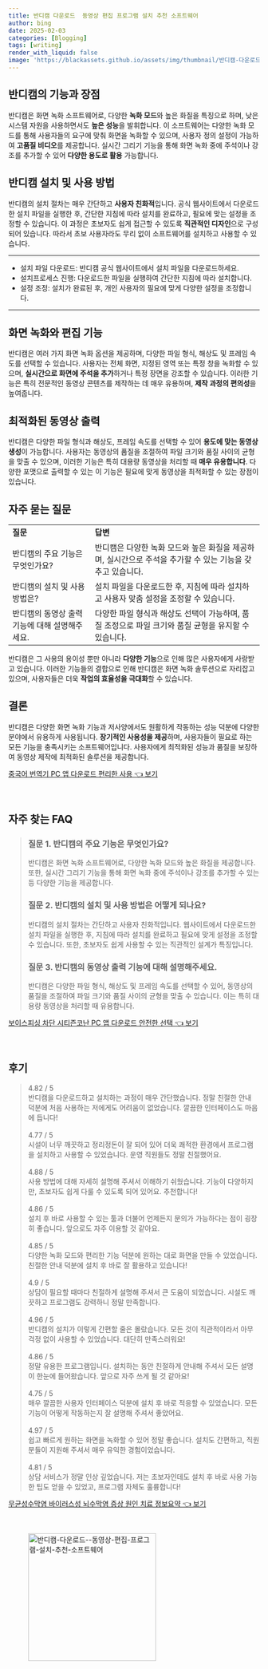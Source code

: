 ```yaml
---
title: 반디캠 다운로드  동영상 편집 프로그램 설치 추천 소프트웨어
author: bing
date: 2025-02-03
categories: [Blogging]
tags: [writing]
render_with_liquid: false
image: 'https://blackassets.github.io/assets/img/thumbnail/반디캠-다운로드--동영상-편집-프로그램-설치-추천-소프트웨어.webp'
---
```



<h2 id='반디캠의 기능과 장점'>반디캠의 기능과 장점</h2>

<p>반디캠은 화면 녹화 소프트웨어로, 다양한 <b>녹화 모드</b>와 높은 화질을 특징으로 하며, 낮은 시스템 자원을 사용하면서도 <b>높은 성능</b>을 발휘합니다. 이 소프트웨어는 다양한 녹화 모드를 통해 사용자들의 요구에 맞춰 화면을 녹화할 수 있으며, 사용자 정의 설정이 가능하여 <b>고품질 비디오</b>를 제공합니다. 실시간 그리기 기능을 통해 화면 녹화 중에 주석이나 강조를 추가할 수 있어 <b>다양한 용도로 활용</b> 가능합니다.</p>

<h2 id='반디캠 설치 및 사용 방법'>반디캠 설치 및 사용 방법</h2>

<p>반디캠의 설치 절차는 매우 간단하고 <b>사용자 친화적</b>입니다. 공식 웹사이트에서 다운로드한 설치 파일을 실행한 후, 간단한 지침에 따라 설치를 완료하고, 필요에 맞는 설정을 조정할 수 있습니다. 이 과정은 초보자도 쉽게 접근할 수 있도록 <b>직관적인 디자인</b>으로 구성되어 있습니다. 따라서 초보 사용자라도 무리 없이 소프트웨어를 설치하고 사용할 수 있습니다.</p>

<hr />

<ul>
    <li>설치 파일 다운로드: 반디캠 공식 웹사이트에서 설치 파일을 다운로드하세요.</li>
    <li>설치프로세스 진행: 다운로드한 파일을 실행하여 간단한 지침에 따라 설치합니다.</li>
    <li>설정 조정: 설치가 완료된 후, 개인 사용자의 필요에 맞게 다양한 설정을 조정합니다.</li>
</ul>

<hr />

<h2 id='화면 녹화와 편집 기능'>화면 녹화와 편집 기능</h2>

<p>반디캠은 여러 가지 화면 녹화 옵션을 제공하며, 다양한 파일 형식, 해상도 및 프레임 속도를 선택할 수 있습니다. 사용자는 전체 화면, 지정된 영역 또는 특정 창을 녹화할 수 있으며, <b>실시간으로 화면에 주석을 추가</b>하거나 특정 장면을 강조할 수 있습니다. 이러한 기능은 특히 전문적인 동영상 콘텐츠를 제작하는 데 매우 유용하며, <b>제작 과정의 편의성</b>을 높여줍니다.</p>

<h2 id='최적화된 동영상 출력'>최적화된 동영상 출력</h2>

<p>반디캠은 다양한 파일 형식과 해상도, 프레임 속도를 선택할 수 있어 <b>용도에 맞는 동영상 생성</b>이 가능합니다. 사용자는 동영상의 품질을 조절하여 파일 크기와 품질 사이의 균형을 맞출 수 있으며, 이러한 기능은 특히 대용량 동영상을 처리할 때 <b>매우 유용합니다</b>. 다양한 포맷으로 출력할 수 있는 이 기능은 필요에 맞게 동영상을 최적화할 수 있는 장점이 있습니다.</p>

<h2 id='자주 묻는 질문'>자주 묻는 질문</h2>

<table>
    <tr>
        <td><b>질문</b></td>
        <td><b>답변</b></td>
    </tr>
    <tr>
        <td>반디캠의 주요 기능은 무엇인가요?</td>
        <td>반디캠은 다양한 녹화 모드와 높은 화질을 제공하며, 실시간으로 주석을 추가할 수 있는 기능을 갖추고 있습니다.</td>
    </tr>
    <tr>
        <td>반디캠의 설치 및 사용 방법은?</td>
        <td>설치 파일을 다운로드한 후, 지침에 따라 설치하고 사용자 맞춤 설정을 조정할 수 있습니다.</td>
    </tr>
    <tr>
        <td>반디캠의 동영상 출력 기능에 대해 설명해주세요.</td>
        <td>다양한 파일 형식과 해상도 선택이 가능하며, 품질 조정으로 파일 크기와 품질 균형을 유지할 수 있습니다.</td>
    </tr>
</table>

<p>반디캠은 그 사용의 용이성 뿐만 아니라 <b>다양한 기능</b>으로 인해 많은 사용자에게 사랑받고 있습니다. 이러한 기능들의 결합으로 인해 반디캠은 화면 녹화 솔루션으로 자리잡고 있으며, 사용자들은 더욱 <b>작업의 효율성을 극대화</b>할 수 있습니다.</p>

<h2 id='결론'>결론</h2>

<p>반디캠은 다양한 화면 녹화 기능과 저사양에서도 원활하게 작동하는 성능 덕분에 다양한 분야에서 유용하게 사용됩니다. <b>장기적인 사용성을 제공</b>하며, 사용자들이 필요로 하는 모든 기능을 충족시키는 소프트웨어입니다. 사용자에게 최적화된 성능과 품질을 보장하여 동영상 제작에 최적화된 솔루션을 제공합니다.</p>


<p><a class="click-button" title="중국어 번역기 PC 앱 다운로드 편리한 사용" href="https://blackassets.github.io/posts/%EC%A4%91%EA%B5%AD%EC%96%B4-%EB%B2%88%EC%97%AD%EA%B8%B0-PC-%EC%95%B1-%EB%8B%A4%EC%9A%B4%EB%A1%9C%EB%93%9C-%ED%8E%B8%EB%A6%AC%ED%95%9C-%EC%82%AC%EC%9A%A9/" rel="dofollow">중국어 번역기 PC 앱 다운로드 편리한 사용 👈 보기</a></p><br>
<h2 id='자주_찾는_FAQ'>자주 찾는 FAQ</h2>
<div itemscope="" itemtype="https://schema.org/FAQPage"> 
<blockquote> 
<div itemscope="" itemprop="mainEntity" itemtype="https://schema.org/Question"> 
<h3 itemprop="name">질문 1. 반디캠의 주요 기능은 무엇인가요?</h3> 
<div itemscope="" itemprop="acceptedAnswer" itemtype="https://schema.org/Answer"> 
<span itemprop="text"> 
<p>반디캠은 화면 녹화 소프트웨어로, 다양한 녹화 모드와 높은 화질을 제공합니다. 또한, 실시간 그리기 기능을 통해 화면 녹화 중에 주석이나 강조를 추가할 수 있는 등 다양한 기능을 제공합니다.</p> 
</span> 
</div> 
</div> 

<div itemscope="" itemprop="mainEntity" itemtype="https://schema.org/Question"> 
<h3 itemprop="name">질문 2. 반디캠의 설치 및 사용 방법은 어떻게 되나요?</h3> 
<div itemscope="" itemprop="acceptedAnswer" itemtype="https://schema.org/Answer"> 
<span itemprop="text"> 
<p>반디캠의 설치 절차는 간단하고 사용자 친화적입니다. 웹사이트에서 다운로드한 설치 파일을 실행한 후, 지침에 따라 설치를 완료하고 필요에 맞게 설정을 조정할 수 있습니다. 또한, 초보자도 쉽게 사용할 수 있는 직관적인 설계가 특징입니다.</p> 
</span> 
</div> 
</div> 

<div itemscope="" itemprop="mainEntity" itemtype="https://schema.org/Question"> 
<h3 itemprop="name">질문 3. 반디캠의 동영상 출력 기능에 대해 설명해주세요.</h3> 
<div itemscope="" itemprop="acceptedAnswer" itemtype="https://schema.org/Answer"> 
<span itemprop="text"> 
<p>반디캠은 다양한 파일 형식, 해상도 및 프레임 속도를 선택할 수 있어, 동영상의 품질을 조절하여 파일 크기와 품질 사이의 균형을 맞출 수 있습니다. 이는 특히 대용량 동영상을 처리할 때 유용합니다.</p> 
</span> 
</div> 
</div> 
</blockquote> 
</div>
<p><a class="click-button" title="보이스피싱 차단 시티즌코난 PC 앱 다운로드 안전한 선택" href="https://blackassets.github.io/posts/%EB%B3%B4%EC%9D%B4%EC%8A%A4%ED%94%BC%EC%8B%B1-%EC%B0%A8%EB%8B%A8-%EC%8B%9C%ED%8B%B0%EC%A6%8C%EC%BD%94%EB%82%9C-PC-%EC%95%B1-%EB%8B%A4%EC%9A%B4%EB%A1%9C%EB%93%9C-%EC%95%88%EC%A0%84%ED%95%9C-%EC%84%A0%ED%83%9D/" rel="dofollow">보이스피싱 차단 시티즌코난 PC 앱 다운로드 안전한 선택 👈 보기</a></p><br>
<h2 id='후기'>후기</h2>
<div itemscope itemtype="https://schema.org/Product">
  <blockquote>
  <div itemprop="review" itemscope itemtype="https://schema.org/Review">
      <div itemprop="reviewRating" itemscope itemtype="https://schema.org/Rating"> <span itemprop="ratingValue">4.82</span> / <span itemprop="bestRating">5</span> </div>
      <span itemprop="reviewBody">반디캠을 다운로드하고 설치하는 과정이 매우 간단했습니다. 정말 친절한 안내 덕분에 처음 사용하는 저에게도 어려움이 없었습니다. 깔끔한 인터페이스도 마음에 듭니다!</span>
  </div>
  <br>
  <div itemprop="review" itemscope itemtype="https://schema.org/Review">
      <div itemprop="reviewRating" itemscope itemtype="https://schema.org/Rating"> <span itemprop="ratingValue">4.77</span> / <span itemprop="bestRating">5</span> </div>
      <span itemprop="reviewBody">시설이 너무 깨끗하고 정리정돈이 잘 되어 있어 더욱 쾌적한 환경에서 프로그램을 설치하고 사용할 수 있었습니다. 운영 직원들도 정말 친절했어요.</span>
  </div>
  <br>
  <div itemprop="review" itemscope itemtype="https://schema.org/Review">
      <div itemprop="reviewRating" itemscope itemtype="https://schema.org/Rating"> <span itemprop="ratingValue">4.88</span> / <span itemprop="bestRating">5</span> </div>
      <span itemprop="reviewBody">사용 방법에 대해 자세히 설명해 주셔서 이해하기 쉬웠습니다. 기능이 다양하지만, 초보자도 쉽게 다룰 수 있도록 되어 있어요. 추천합니다!</span>
  </div>
  <br>
  <div itemprop="review" itemscope itemtype="https://schema.org/Review">
      <div itemprop="reviewRating" itemscope itemtype="https://schema.org/Rating"> <span itemprop="ratingValue">4.86</span> / <span itemprop="bestRating">5</span> </div>
      <span itemprop="reviewBody">설치 후 바로 사용할 수 있는 툴과 더불어 언제든지 문의가 가능하다는 점이 굉장히 좋습니다. 앞으로도 자주 이용할 것 같아요.</span>
  </div>
  <br>
  <div itemprop="review" itemscope itemtype="https://schema.org/Review">
      <div itemprop="reviewRating" itemscope itemtype="https://schema.org/Rating"> <span itemprop="ratingValue">4.85</span> / <span itemprop="bestRating">5</span> </div>
      <span itemprop="reviewBody">다양한 녹화 모드와 편리한 기능 덕분에 원하는 대로 화면을 만들 수 있었습니다. 친절한 안내 덕분에 설치 후 바로 잘 활용하고 있습니다!</span>
  </div>
  <br>
  <div itemprop="review" itemscope itemtype="https://schema.org/Review">
      <div itemprop="reviewRating" itemscope itemtype="https://schema.org/Rating"> <span itemprop="ratingValue">4.9</span> / <span itemprop="bestRating">5</span> </div>
      <span itemprop="reviewBody">상담이 필요할 때마다 친절하게 설명해 주셔서 큰 도움이 되었습니다. 시설도 깨끗하고 프로그램도 강력하니 정말 만족합니다.</span>
  </div>
  <br>
  <div itemprop="review" itemscope itemtype="https://schema.org/Review">
      <div itemprop="reviewRating" itemscope itemtype="https://schema.org/Rating"> <span itemprop="ratingValue">4.96</span> / <span itemprop="bestRating">5</span> </div>
      <span itemprop="reviewBody">반디캠의 설치가 이렇게 간편할 줄은 몰랐습니다. 모든 것이 직관적이라서 아무 걱정 없이 사용할 수 있었습니다. 대단히 만족스러워요!</span>
  </div>
  <br>
  <div itemprop="review" itemscope itemtype="https://schema.org/Review">
      <div itemprop="reviewRating" itemscope itemtype="https://schema.org/Rating"> <span itemprop="ratingValue">4.86</span> / <span itemprop="bestRating">5</span> </div>
      <span itemprop="reviewBody">정말 유용한 프로그램입니다. 설치하는 동안 친절하게 안내해 주셔서 모든 설명이 한눈에 들어왔습니다. 앞으로 자주 쓰게 될 것 같아요!</span>
  </div>
  <br>
  <div itemprop="review" itemscope itemtype="https://schema.org/Review">
      <div itemprop="reviewRating" itemscope itemtype="https://schema.org/Rating"> <span itemprop="ratingValue">4.75</span> / <span itemprop="bestRating">5</span> </div>
      <span itemprop="reviewBody">매우 깔끔한 사용자 인터페이스 덕분에 설치 후 바로 적응할 수 있었습니다. 모든 기능이 어떻게 작동하는지 잘 설명해 주셔서 좋았어요.</span>
  </div>
  <br>
  <div itemprop="review" itemscope itemtype="https://schema.org/Review">
      <div itemprop="reviewRating" itemscope itemtype="https://schema.org/Rating"> <span itemprop="ratingValue">4.97</span> / <span itemprop="bestRating">5</span> </div>
      <span itemprop="reviewBody">쉽고 빠르게 원하는 화면을 녹화할 수 있어 정말 좋습니다. 설치도 간편하고, 직원분들이 지원해 주셔서 매우 유익한 경험이었습니다.</span>
  </div>
  <br>
  <div itemprop="review" itemscope itemtype="https://schema.org/Review">
      <div itemprop="reviewRating" itemscope itemtype="https://schema.org/Rating"> <span itemprop="ratingValue">4.81</span> / <span itemprop="bestRating">5</span> </div>
      <span itemprop="reviewBody">상담 서비스가 정말 인상 깊었습니다. 저는 초보자인데도 설치 후 바로 사용 가능한 팁도 얻을 수 있었고, 프로그램 자체도 훌륭합니다!</span>
  </div>
  </blockquote>
</div>
<p><a class="click-button" title="무균성수막염 바이러스성 뇌수막염 증상 원인 치료 정보요약" href="https://blackassets.github.io/posts/%EB%AC%B4%EA%B7%A0%EC%84%B1%EC%88%98%EB%A7%89%EC%97%BC-%EB%B0%94%EC%9D%B4%EB%9F%AC%EC%8A%A4%EC%84%B1-%EB%87%8C%EC%88%98%EB%A7%89%EC%97%BC-%EC%A6%9D%EC%83%81-%EC%9B%90%EC%9D%B8-%EC%B9%98%EB%A3%8C-%EC%A0%95%EB%B3%B4%EC%9A%94%EC%95%BD/" rel="dofollow">무균성수막염 바이러스성 뇌수막염 증상 원인 치료 정보요약 👈 보기</a></p><br>
<figure class="image"><img src="https://blackassets.github.io/assets/img/thumbnail/반디캠-다운로드--동영상-편집-프로그램-설치-추천-소프트웨어.webp" alt="반디캠-다운로드--동영상-편집-프로그램-설치-추천-소프트웨어" width="256" height="256"></figure>